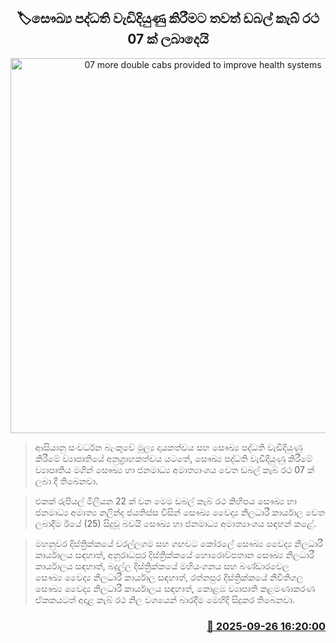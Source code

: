 <p align='center'><b><h2 align='center' title='07 more double cabs provided to improve health systems'>🏷සෞඛ්‍ය පද්ධති වැඩිදියුණු කිරීමට තවත් ඩබල් කැබ් රථ 07 ක් ලබාදෙයි</h2></b></p>
<p align='center'><img src='https://helakuru.sgp1.cdn.digitaloceanspaces.com/esana/images/lib/duble-cdsa.jpg' width='600' alt='07 more double cabs provided to improve health systems'></p>

> ආසියානු සංවර්ධන බැංකුවේ මූල්‍ය දායකත්වය සහ සෞඛ්‍ය පද්ධති වැඩිදියුණු කිරීමේ ව්‍යාපෘතියේ අනුග්‍රාහකත්වය යටතේ, සෞඛ්‍ය පද්ධති වැඩිදියුණු කිරීමේ ව්‍යාපෘතිය මගින් සෞඛ්‍ය හා ජනමාධ්‍ය අමාත්‍යාංශය වෙත ඩබල් කැබ් රථ 07 ක් ලබා දී තිබෙනවා.

> එකක් රුපියල් මිලියන 22 ක් වන මෙම ඩබල් කැබ් රථ කිහිපය සෞඛ්‍ය හා ජනමාධ්‍ය අමාත්‍ය නලින්ද ජයතිස්ස විසින් සෞඛ්‍ය වෛද්‍ය නිලධාරී කාර්යාල වෙත ලබාදීම ඊයේ (25) සිදුවූ බවයි සෞඛ්‍ය හා ජනමාධ්‍ය අමාත්‍යාංශය සඳහන් කළේ.

> මහනුවර දිස්ත්‍රික්කයේ වරල්ලගම සහ ගඟවට කෝරලේ සෞඛ්‍ය වෛද්‍ය නිලධාරී කාර්යාලය සඳහාත්, අනුරාධපුර දිස්ත්‍රික්කයේ හොරොව්පතාන සෞඛ්‍ය නිලධාරී කාර්යාලය සඳහාත්, බදුල්ල දිස්ත්‍රික්කයේ මහියංගනය සහ බණ්ඩාරවෙල සෞඛ්‍ය වෛද්‍ය නිලධාරී කාර්යාල සඳහාත්, රත්නපුර දිස්ත්‍රික්කයේ නිවිතිගල සෞඛ්‍ය වෛද්‍ය නිලධාරී කාර්යාලය සඳහාත්, කොළඹ ව්‍යාපෘති කළමණාකරණ ඒකකයටත් අදාළ කැබ් රථ නිල වශයෙන් බාරදීම මෙහිදි සිදුකර තිබෙනවා.



<h3 align='right'><a href='https://www.helakuru.lk/esana/p/114007/'>📅 2025-09-26 16:20:00</a></h3>
